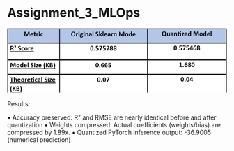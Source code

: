 # Assignment_3_MLOps

![alt text](image.png)


Results:

•	Accuracy preserved: R² and RMSE are nearly identical before and after quantization
•	Weights compressed: Actual coefficients (weights/bias) are compressed by 1.89x.
•	Quantized PyTorch inference output: -36.9005 (numerical prediction) 
